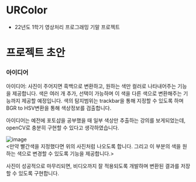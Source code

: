 # URColor
- 22년도 1학기 영상처리 프로그래밍 기말 프로젝트

# 프로젝트 초안
### 아이디어
아이디어: 사진이 주어지면 흑백으로 변환하고, 원하는 색만 컬러로 나타내어주는 기능을 제공합니다. 색은 여러 개 추가, 선택이 가능하며 이 색을 다른 색으로 변환해주는 기능까지 제공할 예정입니다.
색의 탐지범위는 trackbar을 통해 지정할 수 있도록 하며 BGR to HSV변환을 통해 색상정보를 검출합니다.

아이디어는 예전에 포토샵을 공부했을 때 일부 색상만 추출하는 강의를 보게되었는데, openCV로 충분히 구현할 수 있다고 생각하였습니다.

![image](https://user-images.githubusercontent.com/46768743/171196838-27cf55f7-e5de-4fa7-9111-f1a06ef9e98e.png)  
<만약 빨간색을 지정했다면 위의 사진처럼 나오도록 합니다. 그리고 이 부분의 색을 원하는 색으로 변경할 수 있도록 기능을 제공합니다.>


사진이 성공적으로 마무리되면, 비디오까지 잘 적용되도록 개발하며 변환된 결과를 저장할 수 있도록 구현합니다.

